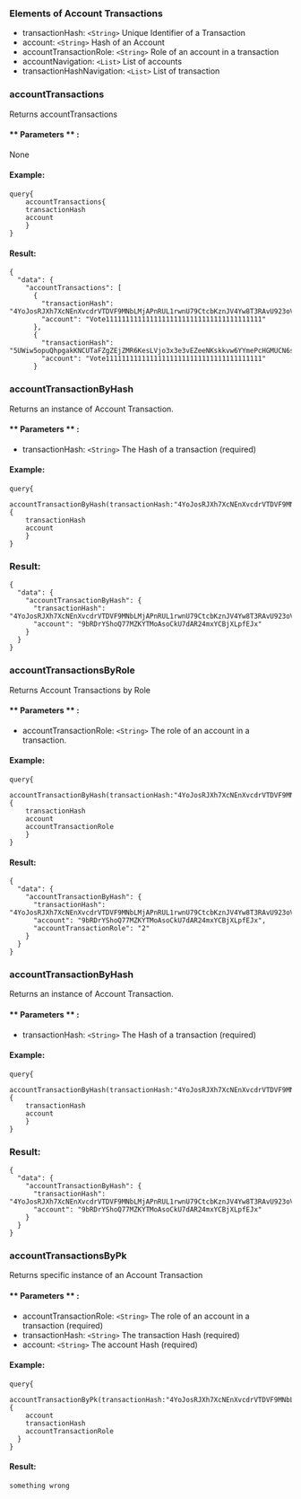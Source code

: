 

### Elements of Account Transactions 
* transactionHash: `<String>` Unique Identifier of a Transaction
* account: `<String>` Hash of an Account
* accountTransactionRole: `<String>` Role of an account in a transaction 
* accountNavigation: `<List>` List of accounts
* transactionHashNavigation: `<List>` List of transaction 

### accountTransactions
Returns accountTransactions 

#### ** Parameters ** : 

None

#### Example:
```
query{
	accountTransactions{
    transactionHash
    account
	}
}
```

#### Result:
```
{
  "data": {
    "accountTransactions": [
      {
        "transactionHash": "4YoJosRJXh7XcNEnXvcdrVTDVF9MNbLMjAPnRUL1rwnU79CtcbKznJV4Yw8T3RAvU923oV4DE3XkBhA9BWhdtWeY",
        "account": "Vote111111111111111111111111111111111111111"
      },
      {
        "transactionHash": "5UWiw5opuQhpgakKNCUTaFZgZEjZMR6KesLVjo3x3e3vEZeeNKskkvw6YYmePcHGMUCN6soLgKfnVeA3mFzz5nnj",
        "account": "Vote111111111111111111111111111111111111111"
      }

```

### accountTransactionByHash
Returns an instance of Account Transaction.

#### ** Parameters ** : 
* transactionHash: `<String>` The Hash of a transaction (required)

#### Example:
```
query{
	accountTransactionByHash(transactionHash:"4YoJosRJXh7XcNEnXvcdrVTDVF9MNbLMjAPnRUL1rwnU79CtcbKznJV4Yw8T3RAvU923oV4DE3XkBhA9BWhdtWeY"){
    transactionHash
    account
	}
}
```

### Result:
```
{
  "data": {
    "accountTransactionByHash": {
      "transactionHash": "4YoJosRJXh7XcNEnXvcdrVTDVF9MNbLMjAPnRUL1rwnU79CtcbKznJV4Yw8T3RAvU923oV4DE3XkBhA9BWhdtWeY",
      "account": "9bRDrYShoQ77MZKYTMoAsoCkU7dAR24mxYCBjXLpfEJx"
    }
  }
}
```

### accountTransactionsByRole
Returns Account Transactions by Role

#### ** Parameters ** : 
* accountTransactionRole: `<String>` The role of an account in a transaction. 

#### Example:
```
query{
	accountTransactionByHash(transactionHash:"4YoJosRJXh7XcNEnXvcdrVTDVF9MNbLMjAPnRUL1rwnU79CtcbKznJV4Yw8T3RAvU923oV4DE3XkBhA9BWhdtWeY"){
    transactionHash
    account
    accountTransactionRole
	}
}
```

#### Result:
```
{
  "data": {
    "accountTransactionByHash": {
      "transactionHash": "4YoJosRJXh7XcNEnXvcdrVTDVF9MNbLMjAPnRUL1rwnU79CtcbKznJV4Yw8T3RAvU923oV4DE3XkBhA9BWhdtWeY",
      "account": "9bRDrYShoQ77MZKYTMoAsoCkU7dAR24mxYCBjXLpfEJx",
      "accountTransactionRole": "2"
    }
  }
}
```

### accountTransactionByHash
Returns an instance of Account Transaction.

#### ** Parameters ** : 
* transactionHash: `<String>` The Hash of a transaction (required)

#### Example:
```
query{
	accountTransactionByHash(transactionHash:"4YoJosRJXh7XcNEnXvcdrVTDVF9MNbLMjAPnRUL1rwnU79CtcbKznJV4Yw8T3RAvU923oV4DE3XkBhA9BWhdtWeY"){
    transactionHash
    account
	}
}
```

### Result:
```
{
  "data": {
    "accountTransactionByHash": {
      "transactionHash": "4YoJosRJXh7XcNEnXvcdrVTDVF9MNbLMjAPnRUL1rwnU79CtcbKznJV4Yw8T3RAvU923oV4DE3XkBhA9BWhdtWeY",
      "account": "9bRDrYShoQ77MZKYTMoAsoCkU7dAR24mxYCBjXLpfEJx"
    }
  }
}
```

### accountTransactionsByPk
Returns specific instance of an Account Transaction 

#### ** Parameters ** : 
* accountTransactionRole: `<String>` The role of an account in a transaction (required)
* transactionHash: `<String>` The transaction Hash (required)
* account: `<String>` The account Hash (required)


#### Example:
```
query{
	accountTransactionByPk(transactionHash:"4YoJosRJXh7XcNEnXvcdrVTDVF9MNbLMjAPnRUL1rwnU79CtcbKznJV4Yw8T3RAvU923oV4DE3XkBhA9BWhdtWeY",account:"Vote111111111111111111111111111111111111111",accountTransactionRole:"4"){
    account
    transactionHash
    accountTransactionRole
  }
}
```

#### Result:
```
something wrong
```






